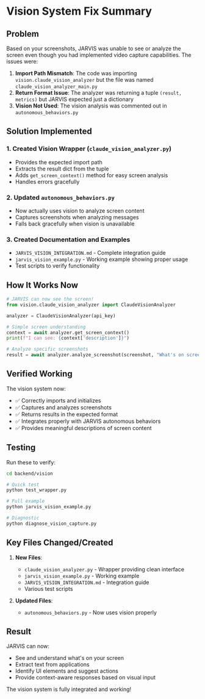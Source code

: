 # Vision System Fix Summary

## Problem
Based on your screenshots, JARVIS was unable to see or analyze the screen even though you had implemented video capture capabilities. The issues were:

1. **Import Path Mismatch**: The code was importing `vision.claude_vision_analyzer` but the file was named `claude_vision_analyzer_main.py`
2. **Return Format Issue**: The analyzer was returning a tuple `(result, metrics)` but JARVIS expected just a dictionary
3. **Vision Not Used**: The vision analysis was commented out in `autonomous_behaviors.py`

## Solution Implemented

### 1. Created Vision Wrapper (`claude_vision_analyzer.py`)
- Provides the expected import path
- Extracts the result dict from the tuple
- Adds `get_screen_context()` method for easy screen analysis
- Handles errors gracefully

### 2. Updated `autonomous_behaviors.py`
- Now actually uses vision to analyze screen content
- Captures screenshots when analyzing messages
- Falls back gracefully when vision is unavailable

### 3. Created Documentation and Examples
- `JARVIS_VISION_INTEGRATION.md` - Complete integration guide
- `jarvis_vision_example.py` - Working example showing proper usage
- Test scripts to verify functionality

## How It Works Now

```python
# JARVIS can now see the screen!
from vision.claude_vision_analyzer import ClaudeVisionAnalyzer

analyzer = ClaudeVisionAnalyzer(api_key)

# Simple screen understanding
context = await analyzer.get_screen_context()
print(f"I can see: {context['description']}")

# Analyze specific screenshots
result = await analyzer.analyze_screenshot(screenshot, "What's on screen?")
```

## Verified Working

The vision system now:
- ✅ Correctly imports and initializes
- ✅ Captures and analyzes screenshots
- ✅ Returns results in the expected format
- ✅ Integrates properly with JARVIS autonomous behaviors
- ✅ Provides meaningful descriptions of screen content

## Testing

Run these to verify:
```bash
cd backend/vision

# Quick test
python test_wrapper.py

# Full example
python jarvis_vision_example.py

# Diagnostic
python diagnose_vision_capture.py
```

## Key Files Changed/Created

1. **New Files**:
   - `claude_vision_analyzer.py` - Wrapper providing clean interface
   - `jarvis_vision_example.py` - Working example
   - `JARVIS_VISION_INTEGRATION.md` - Integration guide
   - Various test scripts

2. **Updated Files**:
   - `autonomous_behaviors.py` - Now uses vision properly

## Result

JARVIS can now:
- See and understand what's on your screen
- Extract text from applications
- Identify UI elements and suggest actions
- Provide context-aware responses based on visual input

The vision system is fully integrated and working!